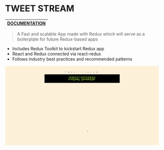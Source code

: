 # TWEET STREAM

|[DOCUMENTATION](https://redux.js.org/ "Redux's Docs")       |
| ------------- |

> A Fast and scalable App made with Redux 
> which will serve as a boilerplate for future Redux-based apps 

  * Includes Redux Toolkit to kickstart Redux app
  * React and Redux connected via react-redux
  * Follows industry best practices and recommended patterns








![alt text](https://github.com/varunswarup0/tweet-stream/blob/master/fetchTweets.gif)
